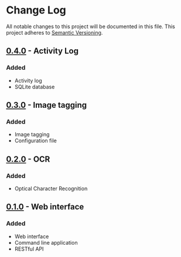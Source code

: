 # Change Log
All notable changes to this project will be documented in this file.
This project adheres to [Semantic Versioning](http://semver.org/).

## [0.4.0] - Activity Log
### Added
- Activity log
- SQLite database

## [0.3.0] - Image tagging
### Added
- Image tagging
- Configuration file

## [0.2.0] - OCR
### Added
- Optical Character Recognition

## [0.1.0] - Web interface
### Added
- Web interface
- Command line application
- RESTful API

[0.4.0]: https://bitbucket.org/bkvaluemeal/d3cryp7.py/issues/4/activity-log
[0.3.0]: https://bitbucket.org/bkvaluemeal/d3cryp7.py/issues/3/image-tagging
[0.2.0]: https://bitbucket.org/bkvaluemeal/d3cryp7.py/issues/2/ocr
[0.1.0]: https://bitbucket.org/bkvaluemeal/d3cryp7.py/issues/1/web-interface
